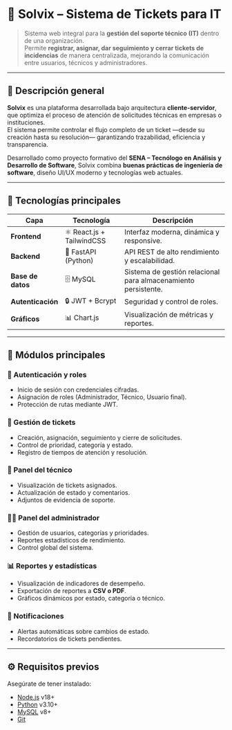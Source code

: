 # 💼 Solvix – Sistema de Tickets para IT

> Sistema web integral para la **gestión del soporte técnico (IT)** dentro de una organización.  
> Permite **registrar, asignar, dar seguimiento y cerrar tickets de incidencias** de manera centralizada, mejorando la comunicación entre usuarios, técnicos y administradores.

---

## 📘 Descripción general

**Solvix** es una plataforma desarrollada bajo arquitectura **cliente-servidor**, que optimiza el proceso de atención de solicitudes técnicas en empresas o instituciones.  
El sistema permite controlar el flujo completo de un ticket —desde su creación hasta su resolución— garantizando trazabilidad, eficiencia y transparencia.

Desarrollado como proyecto formativo del **SENA – Tecnólogo en Análisis y Desarrollo de Software**, Solvix combina **buenas prácticas de ingeniería de software**, diseño UI/UX moderno y tecnologías web actuales.

---

## 🚀 Tecnologías principales

| Capa | Tecnología | Descripción |
|------|-------------|-------------|
| **Frontend** | ⚛️ React.js + TailwindCSS | Interfaz moderna, dinámica y responsive. |
| **Backend** | 🐍 FastAPI (Python) | API REST de alto rendimiento y escalabilidad. |
| **Base de datos** | 🗄️ MySQL | Sistema de gestión relacional para almacenamiento persistente. |
| **Autenticación** | 🔒 JWT + Bcrypt | Seguridad y control de roles. |
| **Gráficos** | 📊 Chart.js  | Visualización de métricas y reportes. |

---

## 🧩 Módulos principales

### 🔐 Autenticación y roles
- Inicio de sesión con credenciales cifradas.
- Asignación de roles (Administrador, Técnico, Usuario final).  
- Protección de rutas mediante JWT.

### 🧾 Gestión de tickets
- Creación, asignación, seguimiento y cierre de solicitudes.  
- Control de prioridad, categoría y estado.  
- Registro de tiempos de atención y resolución.

### 🧰 Panel del técnico
- Visualización de tickets asignados.  
- Actualización de estado y comentarios.  
- Adjuntos de evidencia de soporte.

### 🧑‍💼 Panel del administrador
- Gestión de usuarios, categorías y prioridades.  
- Reportes estadísticos de rendimiento.  
- Control global del sistema.

### 📊 Reportes y estadísticas
- Visualización de indicadores de desempeño.  
- Exportación de reportes a **CSV o PDF**.  
- Gráficos dinámicos por estado, categoría o técnico.

### 📨 Notificaciones
- Alertas automáticas sobre cambios de estado.  
- Recordatorios de tickets pendientes.

---

## ⚙️ Requisitos previos

Asegúrate de tener instalado:
- [Node.js](https://nodejs.org/) v18+
- [Python](https://www.python.org/) v3.10+  
- [MySQL](https://www.mysql.com/) v8+  
- [Git](https://git-scm.com/)  
